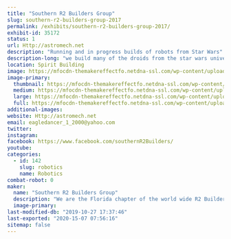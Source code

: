 ```yaml
---
title: "Southern R2 Builders Group"
slug: southern-r2-builders-group-2017
permalink: /exhibits/southern-r2-builders-group-2017/
exhibit-id: 35172
status: 1
url: Http://astromech.net
description: "Running and in progress builds of robots from Star Wars"
description-long: "we build many of the droids from the star wars universe"
location: Spirit Building
image: https://mfocdn-themakereffectfo.netdna-ssl.com/wp-content/uploads/2015/06/224745_10151001451231787_1186744176_n.jpg
image-primary:
  thumbnail: https://mfocdn-themakereffectfo.netdna-ssl.com/wp-content/uploads/2015/06/224745_10151001451231787_1186744176_n-150x150.jpg
  medium: https://mfocdn-themakereffectfo.netdna-ssl.com/wp-content/uploads/2015/06/224745_10151001451231787_1186744176_n-300x225.jpg
  large: https://mfocdn-themakereffectfo.netdna-ssl.com/wp-content/uploads/2015/06/224745_10151001451231787_1186744176_n.jpg
  full: https://mfocdn-themakereffectfo.netdna-ssl.com/wp-content/uploads/2015/06/224745_10151001451231787_1186744176_n.jpg
additional-images:
website: Http://astromech.net
email: eagledancer_1_2000@yahoo.com
twitter: 
instagram: 
facebook: https://www.facebook.com/southernR2Builders/
youtube: 
categories:
  - id: 142
    slug: robotics
    name: Robotics
combat-robot: 0
maker:
  name: "Southern R2 Builders Group"
  description: "We are the Florida chapter of the world wide R2 Builders club. We help each other build our favorite little buddy from Star Wars, R2-D2 and his friends."
  image-primary: 
last-modified-db: "2019-10-27 17:37:46"
last-exported: "2020-15-07 07:56:16"
sitemap: false
---
```

